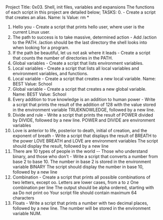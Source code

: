 Project Title: 0x03. Shell, init files, variables and expansions
The functions of each script in this project are detailed below;
TASKS:
0. <o> - Create a script that creates an alias.
   Name: ls
   Value: rm *
1. Hello you - Create a script that prints hello user, where user is the current Linux user.
2. The path to success is to take massive, determined action - Add /action to the PATH. /action should be the last directory the shell 
   looks into when looking for a program.
3. If the path be beautiful, let us not ask where it leads - Create a script that counts the number of directories in the PATH.
4. Global variables - Create a script that lists environment variables.
5. Local variables - Create a script that lists all local variables and environment variables, and functions.
6. Local variable - Create a script that creates a new local variable.
   Name: BEST
   Value: School
7. Global variable - Create a script that creates a new global variable.
   Name: BEST
   Value: School
8. Every addition to true knowledge is an addition to human power - Write a script that prints the result of the addition of 128 with 
   the value stored in the environment variable TRUEKNOWLEDGE, followed by a new line.
9. Divide and rule - Write a script that prints the result of POWER divided by DIVIDE, followed by a new line.
   POWER and DIVIDE are environment variables
10. Love is anterior to life, posterior to death, initial of creation, and the exponent of breath - Write a script that displays the 
    result of BREATH to the power LOVE
    BREATH and LOVE are environment variables
    The script should display the result, followed by a new line
11. There are 10 types of people in the world -- Those who understand binary, and those who don't - 
    Write a script that converts a number from base 2 to base 10.
       The number in base 2 is stored in the environment variable BINARY
       The script should display the number in base 10, followed by a new line
12. Combination - Create a script that prints all possible combinations of two letters, except oo.
    Letters are lower cases, from a to z
    One combination per line
    The output should be alpha ordered, starting with aa
    Do not print oo
    Your script file should contain maximum 64 characters
13. Floats - Write a script that prints a number with two decimal places, followed by a new line.
    The number will be stored in the environment variable NUM.

